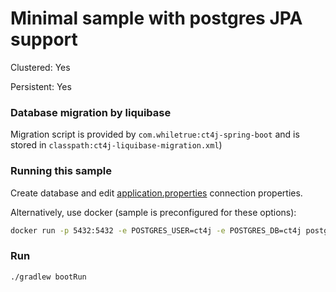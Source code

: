 Minimal sample with postgres JPA support
============================

Clustered: Yes 

Persistent: Yes 

### Database migration by liquibase 
Migration script is provided by `com.whiletrue:ct4j-spring-boot` and is stored in `classpath:ct4j-liquibase-migration.xml`)

### Running this sample

Create database and edit [application.properties](/src/main/resources/application.properties) connection properties.


Alternatively, use docker (sample is preconfigured for these options):
```bash
docker run -p 5432:5432 -e POSTGRES_USER=ct4j -e POSTGRES_DB=ct4j postgres:9.6-alpine
```


### Run

```bash
./gradlew bootRun
```




